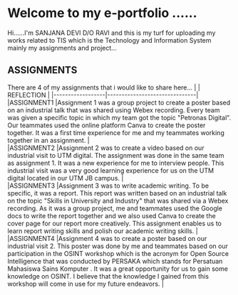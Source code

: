# Welcome to my e-portfolio ......

Hi......I'm SANJANA DEVI D/O RAVI and this is my turf for uploading my works related to TIS which is the Technology and Information System mainly my assignments and project...

## ASSIGNMENTS

There are 4 of my assignments that i would like to share here...
|                  | REFLECTION                    |
|------------------|-------------------------------|
|ASSIGNMENT1     |Assignment 1 was a group project to create a poster based on an industrial talk that was shared  using Webex recording. Every team was given a specific topic in which my team got the topic "Petronas Digital". Our teammates used the online platform Canva to create the poster together. It was a first time experience for me and my  teammates working together in an assignment.                                |                                                          
|ASSIGNMENT2     |Assignment 2 was to create a video based on our industrial visit to UTM digital. The assignment was done in the same team as assignment 1. It was a new experience for me to  interview people. This industrial visit was a very good learning experience for us on the UTM digital located in our UTM JB campus.     |                             
|ASSIGNMENT3     |Assignment 3 was to write academic writing. To be specific, it was a report. This report was written based on an industrial talk on the topic "Skills in  University and Industry" that was shared via a Webex recording. As it was a group project, me and teammates used the Google docs to write the report together and we also used Canva to create the cover page for our report more creatively. This assignment enables us to learn report writing skills and polish our academic writing skills.                               |                             
|ASSIGNMENT4     |Assignment 4 was to create a poster based on our industrial visit 2. This poster was done by me and teammates based on our participation in the OSINT workshop which is the acronym for Open Source Intelligence that was conducted by PERSAKA which stands for Persatuan Mahasiswa Sains Komputer . It was a great opportunity for us to gain some knowledge on OSINT. I believe that the knowledge I gained from this workshop will come in use for my future endeavors.                               |                             
